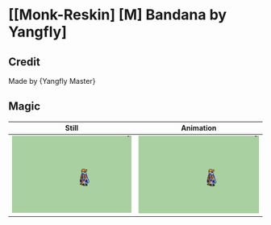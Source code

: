# [\[Monk-Reskin\] \[M\] Bandana by Yangfly]

## Credit

Made by {Yangfly Master}

## Magic

| Still | Animation |
| :---: | :-------: |
| ![Magic still](./Magic_000.png) | ![Magic animation](./Magic.gif) |
